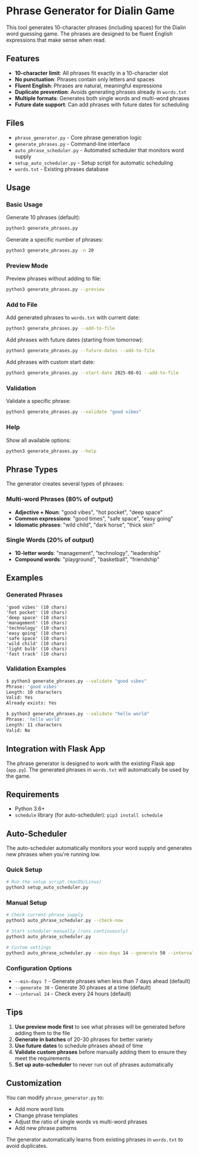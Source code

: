 # Phrase Generator for Dialin Game

This tool generates 10-character phrases (including spaces) for the Dialin word guessing game. The phrases are designed to be fluent English expressions that make sense when read.

## Features

- **10-character limit**: All phrases fit exactly in a 10-character slot
- **No punctuation**: Phrases contain only letters and spaces
- **Fluent English**: Phrases are natural, meaningful expressions
- **Duplicate prevention**: Avoids generating phrases already in `words.txt`
- **Multiple formats**: Generates both single words and multi-word phrases
- **Future date support**: Can add phrases with future dates for scheduling

## Files

- `phrase_generator.py` - Core phrase generation logic
- `generate_phrases.py` - Command-line interface
- `auto_phrase_scheduler.py` - Automated scheduler that monitors word supply
- `setup_auto_scheduler.py` - Setup script for automatic scheduling
- `words.txt` - Existing phrases database

## Usage

### Basic Usage

Generate 10 phrases (default):
```bash
python3 generate_phrases.py
```

Generate a specific number of phrases:
```bash
python3 generate_phrases.py -n 20
```

### Preview Mode

Preview phrases without adding to file:
```bash
python3 generate_phrases.py --preview
```

### Add to File

Add generated phrases to `words.txt` with current date:
```bash
python3 generate_phrases.py --add-to-file
```

Add phrases with future dates (starting from tomorrow):
```bash
python3 generate_phrases.py --future-dates --add-to-file
```

Add phrases with custom start date:
```bash
python3 generate_phrases.py --start-date 2025-08-01 --add-to-file
```

### Validation

Validate a specific phrase:
```bash
python3 generate_phrases.py --validate "good vibes"
```

### Help

Show all available options:
```bash
python3 generate_phrases.py --help
```

## Phrase Types

The generator creates several types of phrases:

### Multi-word Phrases (80% of output)
- **Adjective + Noun**: "good vibes", "hot pocket", "deep space"
- **Common expressions**: "good times", "safe space", "easy going"
- **Idiomatic phrases**: "wild child", "dark horse", "thick skin"

### Single Words (20% of output)
- **10-letter words**: "management", "technology", "leadership"
- **Compound words**: "playground", "basketball", "friendship"

## Examples

### Generated Phrases
```
'good vibes' (10 chars)
'hot pocket' (10 chars)
'deep space' (10 chars)
'management' (10 chars)
'technology' (10 chars)
'easy going' (10 chars)
'safe space' (10 chars)
'wild child' (10 chars)
'light bulb' (10 chars)
'fast track' (10 chars)
```

### Validation Examples
```bash
$ python3 generate_phrases.py --validate "good vibes"
Phrase: 'good vibes'
Length: 10 characters
Valid: Yes
Already exists: Yes

$ python3 generate_phrases.py --validate "hello world"
Phrase: 'hello world'
Length: 11 characters
Valid: No
```

## Integration with Flask App

The phrase generator is designed to work with the existing Flask app (`app.py`). The generated phrases in `words.txt` will automatically be used by the game.

## Requirements

- Python 3.6+
- `schedule` library (for auto-scheduler): `pip3 install schedule`

## Auto-Scheduler

The auto-scheduler automatically monitors your word supply and generates new phrases when you're running low.

### Quick Setup

```bash
# Run the setup script (macOS/Linux)
python3 setup_auto_scheduler.py
```

### Manual Setup

```bash
# Check current phrase supply
python3 auto_phrase_scheduler.py --check-now

# Start scheduler manually (runs continuously)
python3 auto_phrase_scheduler.py

# Custom settings
python3 auto_phrase_scheduler.py --min-days 14 --generate 50 --interval 12
```

### Configuration Options

- `--min-days 7` - Generate phrases when less than 7 days ahead (default)
- `--generate 30` - Generate 30 phrases at a time (default)
- `--interval 24` - Check every 24 hours (default)

## Tips

1. **Use preview mode first** to see what phrases will be generated before adding them to the file
2. **Generate in batches** of 20-30 phrases for better variety
3. **Use future dates** to schedule phrases ahead of time
4. **Validate custom phrases** before manually adding them to ensure they meet the requirements
5. **Set up auto-scheduler** to never run out of phrases automatically

## Customization

You can modify `phrase_generator.py` to:
- Add more word lists
- Change phrase templates
- Adjust the ratio of single words vs multi-word phrases
- Add new phrase patterns

The generator automatically learns from existing phrases in `words.txt` to avoid duplicates. 